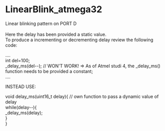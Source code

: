 # LinearBlink_atmega32
Linear blinking pattern on PORT D
</br></br>
Here the delay has been provided a static value.  </br>
To produce a incrementing or decrementing delay review the following code:  </br>

.... </br>
int del=100;   </br>
_delay_ms(del--);    //  WON'T WORK! => As of Atmel studi 4, the _delay_ms() function needs to be provided a constant; </br>
.... </br>

INSTEAD USE: </br>

void delay_ms(uint16_t delay){                      // own function to pass a dynamic value of delay  </br>
  while(delay--){    </br>
  _delay_ms(delay);   </br>
  }  </br>
}   </br>
